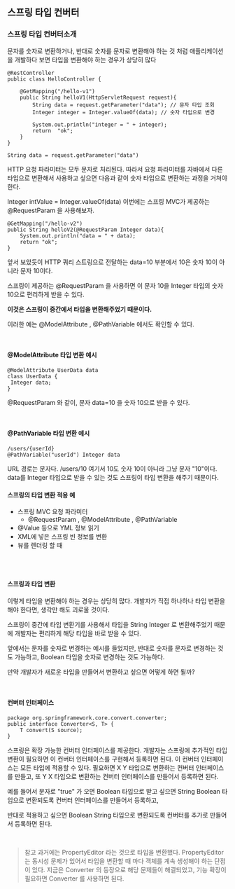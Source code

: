 ##  스프링 타입 컨버터


### 스프링 타입 컨버터소개

문자를 숫자로 변환하거나, 반대로 숫자를 문자로 변환해야 하는 것 처럼 애플리케이션을 개발하다 보면
타입을 변환해야 하는 경우가 상당히 많다


```
@RestController
public class HelloController {

    @GetMapping("/hello-v1")
    public String helloV1(HttpServletRequest request){
        String data = request.getParameter("data"); // 문자 타입 조회
        Integer integer = Integer.valueOf(data); // 숫자 타입으로 변경

        System.out.println("integer = " + integer);
        return  "ok";
    }
}
```

`String data = request.getParameter("data")`

HTTP 요청 파라미터는 모두 문자로 처리된다. 따라서 요청 파라미터를 자바에서 다른 타입으로 변환해서
사용하고 싶으면 다음과 같이 숫자 타입으로 변환하는 과정을 거쳐야 한다.


Integer intValue = Integer.valueOf(data)
이번에는 스프링 MVC가 제공하는 @RequestParam 을 사용해보자.


```
@GetMapping("/hello-v2")
public String helloV2(@RequestParam Integer data){
    System.out.println("data = " + data);
    return "ok";
}

```

앞서 보았듯이 HTTP 쿼리 스트링으로 전달하는 data=10 부분에서 10은 숫자 10이 아니라 문자 10이다.

스프링이 제공하는 @RequestParam 을 사용하면 이 문자 10을 Integer 타입의 숫자 10으로 편리하게 받을 수 있다.


**이것은 스프링이 중간에서 타입을 변환해주었기 때문이다.**

이러한 예는 @ModelAttribute , @PathVariable 에서도 확인할 수 있다.

<br>

#### @ModelAttribute 타입 변환 예시

```
@ModelAttribute UserData data
class UserData {
 Integer data;
}

```
@RequestParam 와 같이, 문자 data=10 을 숫자 10으로 받을 수 있다.


<br>

#### @PathVariable 타입 변환 예시
```
/users/{userId}
@PathVariable("userId") Integer data
```

URL 경로는 문자다. /users/10 여기서 10도 숫자 10이 아니라 그냥 문자 "10"이다. data를 Integer
타입으로 받을 수 있는 것도 스프링이 타입 변환을 해주기 때문이다.



#### 스프링의 타입 변환 적용 예
- 스프링 MVC 요청 파라미터
    - @RequestParam , @ModelAttribute , @PathVariable
- @Value 등으로 YML 정보 읽기
- XML에 넣은 스프링 빈 정보를 변환
- 뷰를 렌더링 할 때


<br><br>

#### 스프링과 타입 변환

이렇게 타입을 변환해야 하는 경우는 상당히 많다. 개발자가 직접 하나하나 타입 변환을 해야 한다면, 생각만
해도 괴로울 것이다.


스프링이 중간에 타입 변환기를 사용해서 타입을 String Integer 로 변환해주었기 때문에 개발자는 편리하게 해당 타입을 바로 받을 수 있다. 

앞에서는 문자를 숫자로 변경하는 예시를 들었지만, 반대로 숫자를
문자로 변경하는 것도 가능하고, Boolean 타입을 숫자로 변경하는 것도 가능하다. 

만약 개발자가 새로운
타입을 만들어서 변환하고 싶으면 어떻게 하면 될까?

<br>


#### 컨버터 인터페이스 
```
package org.springframework.core.convert.converter;
public interface Converter<S, T> {
    T convert(S source);
}
```

스프링은 확장 가능한 컨버터 인터페이스를 제공한다.
개발자는 스프링에 추가적인 타입 변환이 필요하면 이 컨버터 인터페이스를 구현해서 등록하면 된다.
이 컨버터 인터페이스는 모든 타입에 적용할 수 있다. 필요하면 X Y 타입으로 변환하는 컨버터
인터페이스를 만들고, 또 Y X 타입으로 변환하는 컨버터 인터페이스를 만들어서 등록하면 된다.


예를 들어서 문자로 "true" 가 오면 Boolean 타입으로 받고 싶으면 String Boolean 타입으로
변환되도록 컨버터 인터페이스를 만들어서 등록하고, 

반대로 적용하고 싶으면 Boolean String 타입으로 변환되도록 컨버터를 추가로 만들어서 등록하면 된다.


<br>

> 참고
> 과거에는 PropertyEditor 라는 것으로 타입을 변환했다. PropertyEditor 는 동시성 문제가 있어서 타입을 변환할 때 마다 객체를 계속 생성해야 하는 단점이 있다. 지금은 Converter 의 등장으로 해당 문제들이 해결되었고, 기능 확장이 필요하면 Converter 를 사용하면 된다.

<br><Br>

